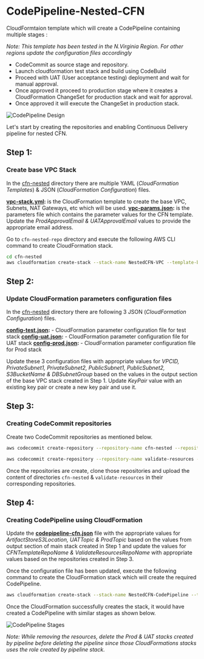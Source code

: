 # CodePipeline-Nested-CFN

CloudFormtaion template which will create a CodePipeline containing multiple stages :

_Note: This template has been tested in the N.Virginia Region. For other regions update the configuration files accordingly_
* CodeCommit as source stage and repository.
* Launch cloudformation test stack and build using CodeBuild
* Proceed with UAT (User acceptance testing) deployment and wait for manual approval.
* Once approved it proceed to production stage where it creates a CloudFormation ChangeSet for production stack and wait for approval.
* Once approved it will execute the ChangeSet in production stack.

![CodePipeline Design](https://github.com/awslabs/codepipeline-nested-cfn/raw/master/images/Pipeline_Design.png)

Let's start by creating the repositories and enabling Continuous Delivery pipeline for nested CFN.

## Step 1:

### Create base VPC Stack
In the [cfn-nested](cfn-nested/) directory there are multiple YAML (*CloudFormation Templates*) & JSON (*CloudFormation Configuration*) files.

**[vpc-stack.yml](cfn-nested-repo/vpc-stack.yml):** is the CloudFormation template to create the base VPC, Subnets, NAT Gateways, etc which will be used.
**[vpc-params.json](cfn-nested-repo/vpc-params.json):** is the parameters file which contains the parameter values for the CFN template. Update the *ProdApprovalEmail & UATApprovalEmail* values to provide the appropriate email address.

Go to `cfn-nested-repo` directory and execute the following AWS CLI command to create CloudFormation stack.

```bash
cd cfn-nested
aws cloudformation create-stack --stack-name NestedCFN-VPC --template-body file://vpc-stack.yml --parameters file://vpc-params.json
```

## Step 2:

### Update CloudFormation parameters configuration files
In the [cfn-nested](cfn-nested/) directory there are following 3 JSON (*CloudFormation Configuration*) files.

**[config-test.json](cfn-nested-repo/config-test.json):** - CloudFormation parameter configuration file for test stack
**[config-uat.json](cfn-nested-repo/config-uat.json):** - CloudFormation parameter configuration file for UAT stack
**[config-prod.json](cfn-nested-repo/config-prod.json):** - CloudFormation parameter configuration file for Prod stack

Update these 3 configuration files with appropriate values for *VPCID, PrivateSubnet1, PrivateSubnet2, PublicSubnet1, PublicSubnet2, S3BucketName & DBSubnetGroup* based on the values in the output section of the base VPC stack created in Step 1. Update *KeyPair* value with an existing key pair or create a new key pair and use it.

## Step 3:

### Creating CodeCommit repositories
Create two CodeCommit repositories as mentioned below.

```bash
aws codecommit create-repository --repository-name cfn-nested --repository-description "Repository for CloudFormation templates"

aws codecommit create-repository --repository-name validate-resources --repository-description "Repository for unit testing CloudFormation resources"
```

Once the repositories are create, clone those repositories and upload the content of directories `cfn-nested` & `validate-resources` in their corresponding repositories.

## Step 4:

### Creating CodePipeline using CloudFormation

Update the **[codepipeline-cfn.json](codepipeline-cfn.json)** file with the appropriate values for *ArtifactStoreS3Location, UATTopic & ProdTopic* based on the values from output section of main stack created in Step 1 and update the values for *CFNTemplateRepoName & ValidateResourcesRepoName* with appropriate values based on the repositories created in Step 3.

Once the configuration file has been updated, execute the following command to create the CloudFormation stack which will create the required CodePipeline.

```bash
aws cloudformation create-stack --stack-name NestedCFN-CodePipeline --template-body file://codepipeline-cfn.yml --parameters file://codepipeline-cfn.json --capabilities CAPABILITY_NAMED_IAM
```

Once the CloudFormation successfully creates the stack, it would have created a CodePipeline with similar stages as shown below.

![CodePipeline Stages](images/Pipeline_Flow.png)

_Note: While removing the resources, delete the Prod & UAT stacks created by pipeline before deleting the pipeline since those CloudFormations stacks uses the role created by pipeline stack._
